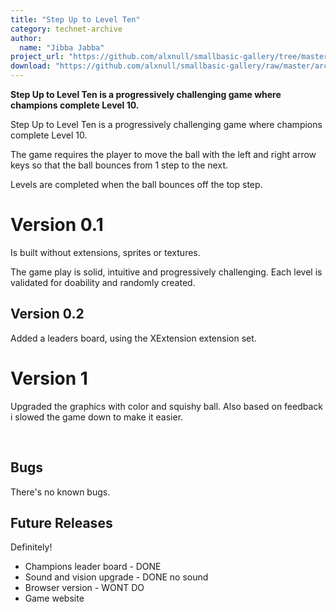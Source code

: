 ```yaml
---
title: "Step Up to Level Ten"
category: technet-archive
author:
  name: "Jibba Jabba"
project_url: "https://github.com/alxnull/smallbasic-gallery/tree/master/archive/Step_Up_to_Level_Ten"
download: "https://github.com/alxnull/smallbasic-gallery/raw/master/archive/Step_Up_to_Level_Ten/StepUp.zip"
---
```


<b>Step Up to Level Ten is a progressively&nbsp;challenging game where champions complete Level 10.</b>

<DIV id=longDesc>
<P>Step Up to Level Ten is a progressively&nbsp;challenging game where champions complete Level 10.</P>
<P>The game requires the player to move the ball with the left and right arrow keys so that the ball bounces from 1 step to the next.</P>
<P>Levels are completed when the ball bounces off the top step.</P>
<H1>Version 0.1</H1>
<P>Is built without extensions, sprites or textures.</P>
<P>The game play is&nbsp;solid, intuitive and progressively challenging. Each level is validated for doability and randomly created.</P>
<H2>Version 0.2</H2>
<P>Added a leaders board, using the&nbsp;XExtension extension set.</P>
<H1>Version 1</H1>
<P>Upgraded the graphics with color and squishy ball. Also based on feedback i slowed the game down to make it easier.</P>
<P>&nbsp;</P>
<H2>Bugs</H2>
<P>There's no known bugs.</P>
<H2>Future Releases</H2>
<P>Definitely!</P>
<UL>
<LI>Champions leader board - DONE 
<LI>Sound and vision upgrade - DONE no sound 
<LI>Browser version - WONT DO 
<LI>Game website </LI></UL></DIV>
